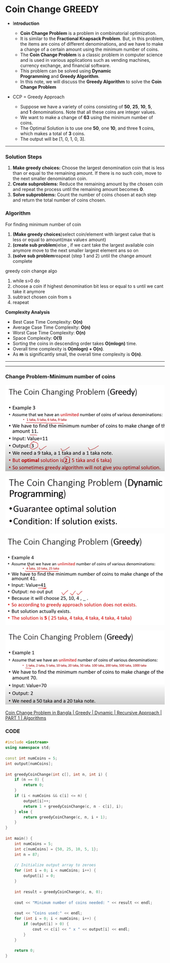# Coin Change GREEDY

- I**ntroduction**
    - **Coin Change Problem** is a problem in combinatorial optimization.
    - It is similar to the **Fractional Knapsack Problem**. But, in this problem, the items are coins of different denominations, and we have to make a change of a certain amount using the minimum number of coins.
    - The **Coin Change Problem** is a classic problem in computer science and is used in various applications such as vending machines, currency exchange, and financial software.
    - This problem can be solved using **Dynamic Programming** and **Greedy Algorithm**.
    - In this note, we will discuss the **Greedy Algorithm** to solve the **Coin Change Problem**

- CCP = Greedy Approach
    - Suppose we have a variety of coins consisting of **50**, **25**, **10**, **5**, and **1** denominations. Note that all these coins are integer values.
    - We want to make a change of **63** using the minimum number of coins.
    - The Optimal Solution is to use one **50**, one **10**, and three **1** coins, which makes a total of **3** coins.
    - The output will be [1, 0, 1, 0, 3].
    

---

### **Solution Steps**

1. **Make greedy choices:** Choose the largest denomination coin that is less than or equal to the remaining amount. If there is no such coin, move to the next smaller denomination coin.
2. **Create subproblems:** Reduce the remaining amount by the chosen coin and repeat the process until the remaining amount becomes **0**.
3. **Solve subproblems:** Count the number of coins chosen at each step and return the total number of coins chosen.

### Algorithm

For finding minimum number of coin

1. **(Make greedy choices**)select coin/element with largest calue that is less or equal to amount(max value≤ amount)
2. **(create sub problem**)else , if we cant take the largest available coin anymore move to the next smaller largest element ans so on
3. **(solve sub problem**reapeat (step 1 and 2) until the change amount complete

greedy coin change algo

1. while s>0 do
2. choose a coin if highest denomination bit less or equal to s until we cant take it anymore
3. subtract chosen coin from s
4. reapeat

**Complexity Analysis**

- Best Case Time Complexity: **O(n)**
- Average Case Time Complexity: **O(n)**
- Worst Case Time Complexity: **O(n)**
- Space Complexity: **O(1)**
- Sorting the coins in descending order takes **O(mlogn)** time.
- Overall time complexity is **O(mlogn) + O(n)**.
- As **m** is significantly small, the overall time complexity is **O(n)**.

---

---

### **Change Problem-Minimum number of coins**

![Untitled](Untitled.png)

![Untitled](Untitled%201.png)

![Untitled](Coin%20Change%20GREEDY%20cc827517eee74a9da23d67d14efa5823/Untitled.png)

![Untitled](Untitled%203.png)

[Coin Change Problem in Bangla | Greedy | Dynamic | Recursive Approach | PART 1 | Algorithms](https://youtu.be/z_wxAMUlVPo?si=XzGkCAwlbDZBvQY-)

### CODE

```cpp
#include <iostream>
using namespace std;

const int numCoins = 5;
int output[numCoins];

int greedyCoinChange(int c[], int n, int i) {
    if (n == 0) {
        return 0;
    }
    if (i < numCoins && c[i] <= n) {
        output[i]++;
        return 1 + greedyCoinChange(c, n - c[i], i);
    } else {
        return greedyCoinChange(c, n, i + 1);
    }
}

int main() {
    int numCoins = 5;
    int c[numCoins] = {50, 25, 10, 5, 1};
    int n = 87;

    // Initialize output array to zeroes
    for (int i = 0; i < numCoins; i++) {
        output[i] = 0;
    }

    int result = greedyCoinChange(c, n, 0);

    cout << "Minimum number of coins needed: " << result << endl;

    cout << "Coins used:" << endl;
    for (int i = 0; i < numCoins; i++) {
        if (output[i] > 0) {
            cout << c[i] << " x " << output[i] << endl;
        }
    }

    return 0;
}

```